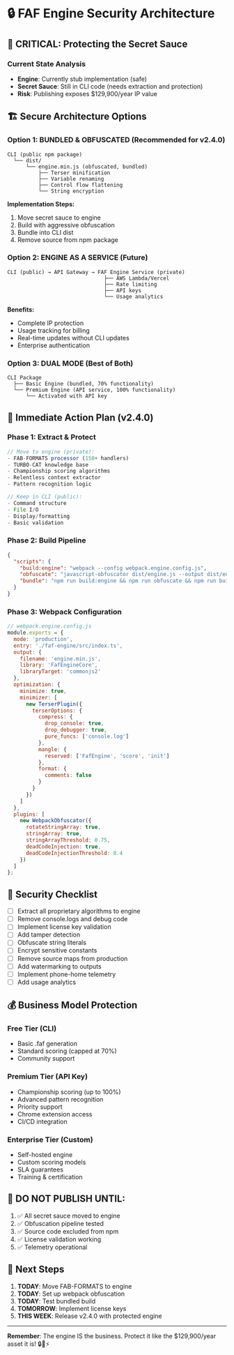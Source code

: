 # 🔒 FAF Engine Security Architecture

## 🎯 CRITICAL: Protecting the Secret Sauce

### Current State Analysis
- **Engine**: Currently stub implementation (safe)
- **Secret Sauce**: Still in CLI code (needs extraction and protection)
- **Risk**: Publishing exposes $129,900/year IP value

## 🏗️ Secure Architecture Options

### Option 1: BUNDLED & OBFUSCATED (Recommended for v2.4.0)
```
CLI (public npm package)
  └── dist/
      └── engine.min.js (obfuscated, bundled)
          ├── Terser minification
          ├── Variable renaming
          ├── Control flow flattening
          └── String encryption
```

**Implementation Steps:**
1. Move secret sauce to engine
2. Build with aggressive obfuscation
3. Bundle into CLI dist
4. Remove source from npm package

### Option 2: ENGINE AS A SERVICE (Future)
```
CLI (public) → API Gateway → FAF Engine Service (private)
                               ├── AWS Lambda/Vercel
                               ├── Rate limiting
                               ├── API keys
                               └── Usage analytics
```

**Benefits:**
- Complete IP protection
- Usage tracking for billing
- Real-time updates without CLI updates
- Enterprise authentication

### Option 3: DUAL MODE (Best of Both)
```
CLI Package
  ├── Basic Engine (bundled, 70% functionality)
  └── Premium Engine (API service, 100% functionality)
      └── Activated with API key
```

## 🚀 Immediate Action Plan (v2.4.0)

### Phase 1: Extract & Protect
```typescript
// Move to engine (private):
- FAB-FORMATS processor (150+ handlers)
- TURBO-CAT knowledge base
- Championship scoring algorithms
- Relentless context extractor
- Pattern recognition logic

// Keep in CLI (public):
- Command structure
- File I/O
- Display/formatting
- Basic validation
```

### Phase 2: Build Pipeline
```json
{
  "scripts": {
    "build:engine": "webpack --config webpack.engine.config.js",
    "obfuscate": "javascript-obfuscator dist/engine.js --output dist/engine.min.js",
    "bundle": "npm run build:engine && npm run obfuscate && npm run build:cli"
  }
}
```

### Phase 3: Webpack Configuration
```javascript
// webpack.engine.config.js
module.exports = {
  mode: 'production',
  entry: './faf-engine/src/index.ts',
  output: {
    filename: 'engine.min.js',
    library: 'FafEngineCore',
    libraryTarget: 'commonjs2'
  },
  optimization: {
    minimize: true,
    minimizer: [
      new TerserPlugin({
        terserOptions: {
          compress: {
            drop_console: true,
            drop_debugger: true,
            pure_funcs: ['console.log']
          },
          mangle: {
            reserved: ['FafEngine', 'score', 'init']
          },
          format: {
            comments: false
          }
        }
      })
    ]
  },
  plugins: [
    new WebpackObfuscator({
      rotateStringArray: true,
      stringArray: true,
      stringArrayThreshold: 0.75,
      deadCodeInjection: true,
      deadCodeInjectionThreshold: 0.4
    })
  ]
};
```

## 🔐 Security Checklist

- [ ] Extract all proprietary algorithms to engine
- [ ] Remove console.logs and debug code
- [ ] Implement license key validation
- [ ] Add tamper detection
- [ ] Obfuscate string literals
- [ ] Encrypt sensitive constants
- [ ] Remove source maps from production
- [ ] Add watermarking to outputs
- [ ] Implement phone-home telemetry
- [ ] Add usage analytics

## 💰 Business Model Protection

### Free Tier (CLI)
- Basic .faf generation
- Standard scoring (capped at 70%)
- Community support

### Premium Tier (API Key)
- Championship scoring (up to 100%)
- Advanced pattern recognition
- Priority support
- Chrome extension access
- CI/CD integration

### Enterprise Tier (Custom)
- Self-hosted engine
- Custom scoring models
- SLA guarantees
- Training & certification

## 🚨 DO NOT PUBLISH UNTIL:

1. ✅ All secret sauce moved to engine
2. ✅ Obfuscation pipeline tested
3. ✅ Source code excluded from npm
4. ✅ License validation working
5. ✅ Telemetry operational

## 🏁 Next Steps

1. **TODAY**: Move FAB-FORMATS to engine
2. **TODAY**: Set up webpack obfuscation
3. **TODAY**: Test bundled build
4. **TOMORROW**: Implement license keys
5. **THIS WEEK**: Release v2.4.0 with protected engine

---

**Remember**: The engine IS the business. Protect it like the $129,900/year asset it is! 🔒🧡⚡️